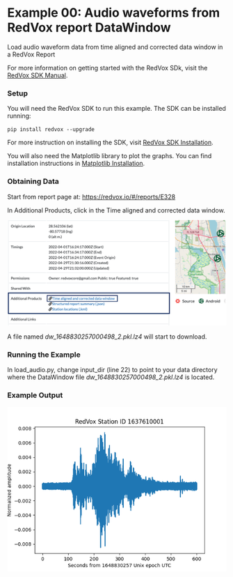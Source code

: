 # Example 00: Audio waveforms from RedVox report DataWindow

Load audio waveform data from time aligned and corrected data window in a RedVox Report

For more information on getting started with the RedVox SDk, visit the 
[RedVox SDK Manual](https://github.com/RedVoxInc/redvox-python-sdk/tree/master/docs/python_sdk#-redvox-python-sdk-manual).

### Setup

You will need the RedVox SDK to run this example. The SDK can be installed running:
```shell
pip install redvox --upgrade
```
For more instruction on installing the SDK, visit 
[RedVox SDK Installation](https://github.com/RedVoxInc/redvox-python-sdk/blob/master/docs/python_sdk/installation.md#-redvox-sdk-installation).

You will also need the Matplotlib library to plot the graphs. You can find installation instructions in 
[Matplotlib Installation](https://matplotlib.org/stable/users/installing/index.html). 

### Obtaining Data

Start from report page at:
https://redvox.io/#/reports/E328

In Additional Products, click in the Time aligned and corrected data window.

<p align="center">
<img src="additional_products_img.png">
</p>

A file named _dw_1648830257000498_2.pkl.lz4_ will start to download. 

### Running the Example

In load_audio.py, change input_dir (line 22) to point to your data directory where the DataWindow file 
_dw_1648830257000498_2.pkl.lz4_ is located.

### Example Output

<p align="center">
<img src="fig_ex_00.png">
</p>



